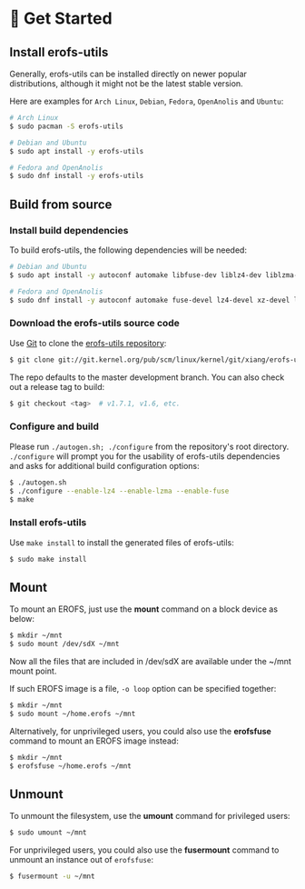 # 🚀 Get Started

## Install erofs-utils

Generally, erofs-utils can be installed directly on newer popular distributions,
although it might not be the latest stable version.

Here are examples for `Arch Linux`, `Debian`, `Fedora`, `OpenAnolis` and
`Ubuntu`:

```sh
# Arch Linux
$ sudo pacman -S erofs-utils

# Debian and Ubuntu
$ sudo apt install -y erofs-utils

# Fedora and OpenAnolis
$ sudo dnf install -y erofs-utils
```

## Build from source

### Install build dependencies

To build erofs-utils, the following dependencies will be needed:

```sh
# Debian and Ubuntu
$ sudo apt install -y autoconf automake libfuse-dev liblz4-dev liblzma-dev libtool pkg-config uuid-dev zlib1g-dev

# Fedora and OpenAnolis
$ sudo dnf install -y autoconf automake fuse-devel lz4-devel xz-devel libtool pkg-config libuuid-devel zlib-devel
```

### Download the erofs-utils source code

Use [Git](https://git-scm.com) to clone the
[erofs-utils repository](https://git.kernel.org/pub/scm/linux/kernel/git/xiang/erofs-utils.git):

```sh
$ git clone git://git.kernel.org/pub/scm/linux/kernel/git/xiang/erofs-utils.git
```

The repo defaults to the master development branch. You can also check out a release tag to build:

```sh
$ git checkout <tag>  # v1.7.1, v1.6, etc.
```

### Configure and build

Please run `./autogen.sh; ./configure` from the repository's root directory.
`./configure` will prompt you for the usability of erofs-utils dependencies and
asks for additional build configuration options:

```sh
$ ./autogen.sh
$ ./configure --enable-lz4 --enable-lzma --enable-fuse
$ make
```

### Install erofs-utils

Use `make install` to install the generated files of erofs-utils:

```sh
$ sudo make install
```

## Mount

To mount an EROFS, just use the **mount** command on a block device as below:

```sh
$ mkdir ~/mnt
$ sudo mount /dev/sdX ~/mnt
```
Now all the files that are included in /dev/sdX are available
under the ~/mnt mount point.

If such EROFS image is a file, `-o loop` option can be specified together:

```sh
$ mkdir ~/mnt
$ sudo mount ~/home.erofs ~/mnt
```

Alternatively, for unprivileged users, you could also use the **erofsfuse**
command to mount an EROFS image instead:

```sh
$ mkdir ~/mnt
$ erofsfuse ~/home.erofs ~/mnt
```

## Unmount

To unmount the filesystem, use the **umount** command for privileged users:

```sh
$ sudo umount ~/mnt
```

For unprivileged users, you could also use the **fusermount** command to
unmount an instance out of ``erofsfuse``:

```sh
$ fusermount -u ~/mnt
```
